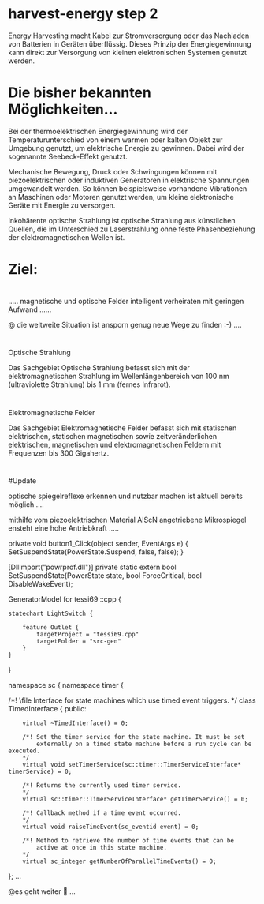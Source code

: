 # harvest-energy step 2

Energy Harvesting macht Kabel zur Stromversorgung oder das Nachladen von Batterien in Geräten überflüssig. Dieses Prinzip der Energiegewinnung kann direkt zur Versorgung von kleinen elektronischen Systemen genutzt werden.

# Die bisher bekannten Möglichkeiten...

Bei der thermoelektrischen Energiegewinnung wird der Temperaturunterschied von einem warmen oder kalten Objekt zur Umgebung genutzt, um elektrische Energie zu gewinnen. Dabei wird der sogenannte Seebeck-Effekt genutzt.

Mechanische Bewegung, Druck oder Schwingungen können mit piezoelektrischen oder induktiven Generatoren in elektrische Spannungen umgewandelt werden. So können beispielsweise vorhandene Vibrationen an Maschinen oder Motoren genutzt werden, um kleine elektronische Geräte mit Energie zu versorgen.

Inkohärente optische Strahlung ist optische Strahlung aus künstlichen Quellen, die im Unterschied zu Laserstrahlung ohne feste Phasenbeziehung der elektromagnetischen Wellen ist.


# Ziel:
#
..... magnetische und optische Felder intelligent verheiraten mit geringen Aufwand ......

@ die weltweite Situation ist ansporn genug neue Wege zu finden :-) ....



#
Optische Strahlung

Das Sachgebiet Optische Strahlung befasst sich mit der elektromagnetischen Strahlung im Wellenlängenbereich von 100 nm (ultraviolette Strahlung) bis 1 mm (fernes Infrarot).
#
Elektromagnetische Felder

Das Sachgebiet Elektromagnetische Felder befasst sich mit statischen elektrischen, statischen magnetischen sowie zeitveränderlichen elektrischen, magnetischen und elektromagnetischen Feldern mit Frequenzen bis 300 Gigahertz.
#


#Update 

optische spiegelreflexe erkennen und nutzbar machen ist aktuell bereits möglich ....  

mithilfe vom piezoelektrischen Material AlScN angetriebene Mikrospiegel ensteht eine hohe Antriebkraft .....

private void button1_Click(object sender, EventArgs e)
{
    SetSuspendState(PowerState.Suspend, false, false);
}


[DllImport("powrprof.dll")]
private static extern bool SetSuspendState(PowerState state, bool ForceCritical, bool DisableWakeEvent);

GeneratorModel for tessi69 ::cpp {

	statechart LightSwitch {

		feature Outlet {
			targetProject = "tessi69.cpp"
			targetFolder = "src-gen"
		}
	}
}


namespace sc {
namespace timer {

/*! \file Interface for state machines which use timed event triggers.
*/
class TimedInterface {
	public:
	
	
		virtual ~TimedInterface() = 0;
		
		/*! Set the timer service for the state machine. It must be set
		    externally on a timed state machine before a run cycle can be executed.
		*/
		virtual void setTimerService(sc::timer::TimerServiceInterface* timerService) = 0;
		
		/*! Returns the currently used timer service.
		*/
		virtual sc::timer::TimerServiceInterface* getTimerService() = 0;
		
		/*! Callback method if a time event occurred.
		*/
		virtual void raiseTimeEvent(sc_eventid event) = 0;
		
		/*! Method to retrieve the number of time events that can be 
			active at once in this state machine.
		*/
		virtual sc_integer getNumberOfParallelTimeEvents() = 0;
};
...



@es geht weiter  🦖 ...

